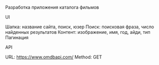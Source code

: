 Разработка приложения каталога фильмов

UI

Шапка: название сайта, поиск, юзер
Поиск: поисковая фраза, число найденных результатов
Контент: изображение, имя, год, айди, тип
Пагинация


API

URL: https://www.omdbapi.com/
Method: GET
